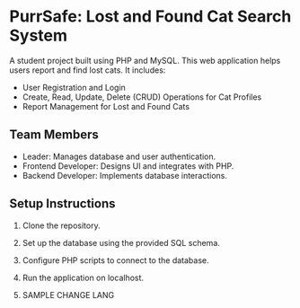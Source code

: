 # PurrSafe: Lost and Found Cat Search System
A student project built using PHP and MySQL. This web application helps users report and find lost cats. It includes:

- User Registration and Login
- Create, Read, Update, Delete (CRUD) Operations for Cat Profiles
- Report Management for Lost and Found Cats

## Team Members
- Leader: Manages database and user authentication.
- Frontend Developer: Designs UI and integrates with PHP.
- Backend Developer: Implements database interactions.

## Setup Instructions
1. Clone the repository.
2. Set up the database using the provided SQL schema.
3. Configure PHP scripts to connect to the database.
4. Run the application on localhost.

5. SAMPLE CHANGE LANG